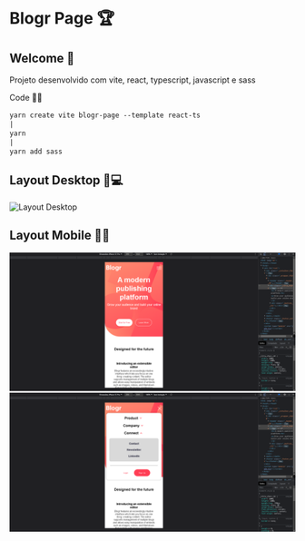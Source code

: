 # Blogr Page 🏆

## Welcome 👋

Projeto desenvolvido com vite, react, typescript, javascript e sass

Code 👨‍💻

    yarn create vite blogr-page --template react-ts
    |
    yarn
    |
    yarn add sass

## Layout Desktop 🎨💻

![Layout Desktop](./src/images/layout-desktop.png)

## Layout Mobile 🎨📱

![Layout Mobile 1](./src/assets/layout-mobile-1.png)
![Layout Mobile 2](./src/assets/layout-mobile-2.png)